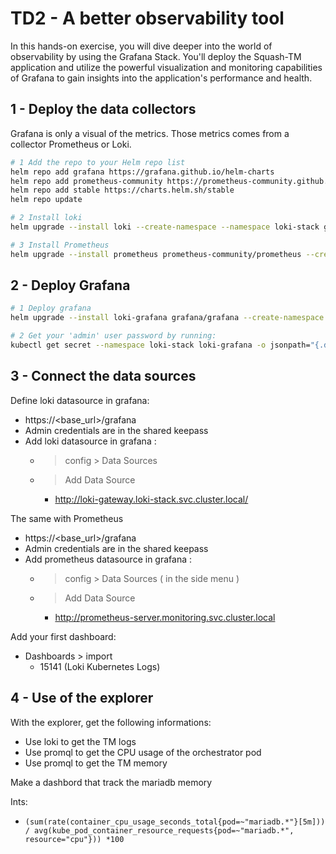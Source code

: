 # TD2 - A better observability tool

In this hands-on exercise, you will dive deeper into the world of observability by using the Grafana Stack. You'll deploy the Squash-TM application and utilize the powerful visualization and monitoring capabilities of Grafana to gain insights into the application's performance and health.

## 1 - Deploy the data collectors

Grafana is only a visual of the metrics. Those metrics comes from a collector Prometheus or Loki.

```Bash
# 1 Add the repo to your Helm repo list
helm repo add grafana https://grafana.github.io/helm-charts
helm repo add prometheus-community https://prometheus-community.github.io/helm-charts
helm repo add stable https://charts.helm.sh/stable
helm repo update

# 2 Install loki
helm upgrade --install loki --create-namespace --namespace loki-stack grafana/loki -f 01-values-loki.yaml 

# 3 Install Prometheus 
helm upgrade --install prometheus prometheus-community/prometheus --create-namespace --namespace monitoring -f 02-values-prometheus.yaml
```

## 2 - Deploy Grafana
``` Bash
# 1 Deploy grafana
helm upgrade --install loki-grafana grafana/grafana --create-namespace --namespace loki-stack -f 03-values-grafana.yaml

# 2 Get your 'admin' user password by running:
kubectl get secret --namespace loki-stack loki-grafana -o jsonpath="{.data.admin-password}" | base64 --decode ; echo
``` 

## 3 - Connect the data sources

Define loki datasource in grafana:

* https://<base_url>/grafana
* Admin credentials are in the shared keepass
* Add loki datasource in grafana :
  * > config > Data Sources
  * > Add Data Source
    * http://loki-gateway.loki-stack.svc.cluster.local/


The same with Prometheus
* https://<base_url>/grafana
* Admin credentials are in the shared keepass
* Add prometheus datasource in grafana :
  * > config > Data Sources ( in the side menu )
  * > Add Data Source
    * http://prometheus-server.monitoring.svc.cluster.local


Add your first dashboard:
* Dashboards > import
  * 15141 (Loki Kubernetes Logs)


## 4 - Use of the explorer
With the explorer, get the following informations:
- Use loki to get the TM logs
- Use promql to get the CPU usage of the orchestrator pod
- Use promql to get the TM memory

Make a dashbord that track the mariadb memory

Ints: 
- `(sum(rate(container_cpu_usage_seconds_total{pod=~"mariadb.*"}[5m])) / avg(kube_pod_container_resource_requests{pod=~"mariadb.*", resource="cpu"})) *100`
